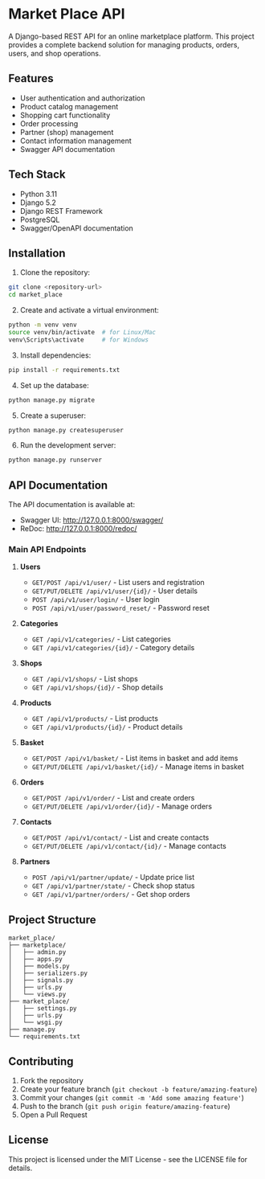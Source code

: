 # Market Place API

A Django-based REST API for an online marketplace platform. This project provides a complete backend solution for managing products, orders, users, and shop operations.

## Features

- User authentication and authorization
- Product catalog management
- Shopping cart functionality
- Order processing
- Partner (shop) management
- Contact information management
- Swagger API documentation

## Tech Stack

- Python 3.11
- Django 5.2
- Django REST Framework
- PostgreSQL
- Swagger/OpenAPI documentation

## Installation

1. Clone the repository:
```bash
git clone <repository-url>
cd market_place
```

2. Create and activate a virtual environment:
```bash
python -m venv venv
source venv/bin/activate  # for Linux/Mac
venv\Scripts\activate     # for Windows
```

3. Install dependencies:
```bash
pip install -r requirements.txt
```

4. Set up the database:
```bash
python manage.py migrate
```

5. Create a superuser:
```bash
python manage.py createsuperuser
```

6. Run the development server:
```bash
python manage.py runserver
```

## API Documentation

The API documentation is available at:
- Swagger UI: http://127.0.0.1:8000/swagger/
- ReDoc: http://127.0.0.1:8000/redoc/

### Main API Endpoints

1. **Users**
   - `GET/POST /api/v1/user/` - List users and registration
   - `GET/PUT/DELETE /api/v1/user/{id}/` - User details
   - `POST /api/v1/user/login/` - User login
   - `POST /api/v1/user/password_reset/` - Password reset

2. **Categories**
   - `GET /api/v1/categories/` - List categories
   - `GET /api/v1/categories/{id}/` - Category details

3. **Shops**
   - `GET /api/v1/shops/` - List shops
   - `GET /api/v1/shops/{id}/` - Shop details

4. **Products**
   - `GET /api/v1/products/` - List products
   - `GET /api/v1/products/{id}/` - Product details

5. **Basket**
   - `GET/POST /api/v1/basket/` - List items in basket and add items
   - `GET/PUT/DELETE /api/v1/basket/{id}/` - Manage items in basket

6. **Orders**
   - `GET/POST /api/v1/order/` - List and create orders
   - `GET/PUT/DELETE /api/v1/order/{id}/` - Manage orders

7. **Contacts**
   - `GET/POST /api/v1/contact/` - List and create contacts
   - `GET/PUT/DELETE /api/v1/contact/{id}/` - Manage contacts

8. **Partners**
   - `POST /api/v1/partner/update/` - Update price list
   - `GET /api/v1/partner/state/` - Check shop status
   - `GET /api/v1/partner/orders/` - Get shop orders

## Project Structure

```
market_place/
├── marketplace/
│   ├── admin.py
│   ├── apps.py
│   ├── models.py
│   ├── serializers.py
│   ├── signals.py
│   ├── urls.py
│   └── views.py
├── market_place/
│   ├── settings.py
│   ├── urls.py
│   └── wsgi.py
├── manage.py
└── requirements.txt
```

## Contributing

1. Fork the repository
2. Create your feature branch (`git checkout -b feature/amazing-feature`)
3. Commit your changes (`git commit -m 'Add some amazing feature'`)
4. Push to the branch (`git push origin feature/amazing-feature`)
5. Open a Pull Request

## License

This project is licensed under the MIT License - see the LICENSE file for details. 

